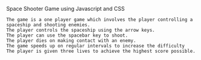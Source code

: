 Space Shooter Game using Javascript and CSS

    The game is a one player game which involves the player controlling a spaceship and shooting enemies.
    The player controls the spaceship using the arrow keys.
    The player can use the spacebar key to shoot.
    The player dies on making contact with an enemy.
    The game speeds up on regular intervals to increase the difficulty
    The player is given three lives to achieve the highest score possible.

